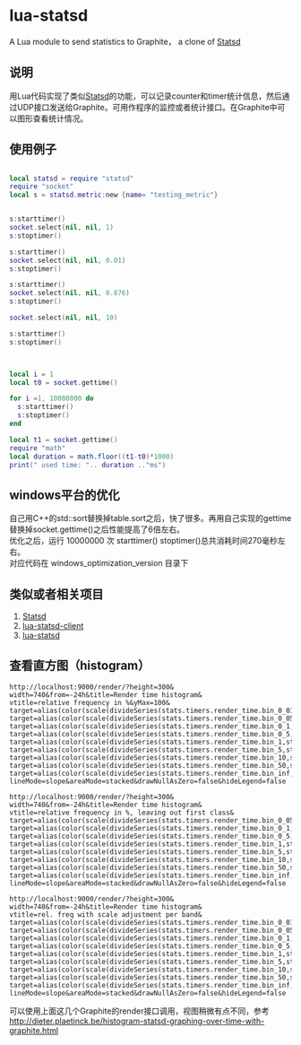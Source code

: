 lua-statsd
==========

A Lua module to send statistics to Graphite， a clone of [Statsd](https://github.com/etsy/statsd)

说明
-----
用Lua代码实现了类似[Statsd](https://github.com/etsy/statsd)的功能，可以记录counter和timer统计信息，然后通过UDP接口发送给Graphite。可用作程序的监控或者统计接口。在Graphite中可以图形查看统计情况。


使用例子
--------
```lua

local statsd = require "statsd"
require "socket"
local s = statsd.metric:new {name= "testing_metric"}


s:starttimer()
socket.select(nil, nil, 1)
s:stoptimer()

s:starttimer()
socket.select(nil, nil, 0.01)
s:stoptimer()

s:starttimer()
socket.select(nil, nil, 0.876)
s:stoptimer()

socket.select(nil, nil, 10)

s:starttimer()
s:stoptimer()



local i = 1
local t0 = socket.gettime()

for i =1, 10000000 do
  s:starttimer()
  s:stoptimer()
end

local t1 = socket.gettime()
require "math"
local duration = math.floor((t1-t0)*1000)
print(" used time: ".. duration .."ms")

```


windows平台的优化
----------------
自己用C++的std::sort替换掉table.sort之后，快了很多。再用自己实现的gettime替换掉socket.gettime()之后性能提高了6倍左右。  
优化之后，运行 10000000 次  starttimer() stoptimer()总共消耗时间270毫秒左右。  
对应代码在 windows_optimization_version  目录下






类似或者相关项目
----------------
1. [Statsd](https://github.com/etsy/statsd)
2. [lua-statsd-client](https://github.com/stvp/lua-statsd-client)
3. [lua-statsd](https://github.com/cwarden/lua-statsd)


查看直方图（histogram）
-----------------------

```
http://localhost:9000/render/?height=300&
width=740&from=-24h&title=Render time histogram&
vtitle=relative frequency in %&yMax=100&
target=alias(color(scale(divideSeries(stats.timers.render_time.bin_0_01,stats.timers.render_time.count),100),'2FFF00'),'0.01')&
target=alias(color(scale(divideSeries(stats.timers.render_time.bin_0_05,stats.timers.render_time.count),100),'64DD0E'),'0.05')&
target=alias(color(scale(divideSeries(stats.timers.render_time.bin_0_1,stats.timers.render_time.count),100),'9CDD0E'),'0.1')&
target=alias(color(scale(divideSeries(stats.timers.render_time.bin_0_5,stats.timers.render_time.count),100),'DDCC0E'),'0.5')&
target=alias(color(scale(divideSeries(stats.timers.render_time.bin_1,stats.timers.render_time.count),100),'DDB70E'),'1')&
target=alias(color(scale(divideSeries(stats.timers.render_time.bin_5,stats.timers.render_time.count),100),'FF6200'),'5')&
target=alias(color(scale(divideSeries(stats.timers.render_time.bin_10,stats.timers.render_time.count),100),'FF3C00'),'10')&
target=alias(color(scale(divideSeries(stats.timers.render_time.bin_50,stats.timers.render_time.count),100),'FF1E00'),'50')&
target=alias(color(scale(divideSeries(stats.timers.render_time.bin_inf,stats.timers.render_time.count),100),'FF0000'),'inf')&
lineMode=slope&areaMode=stacked&drawNullAsZero=false&hideLegend=false
```

```
http://localhost:9000/render/?height=300&
width=740&from=-24h&title=Render time histogram&
vtitle=relative frequency in %, leaving out first class&
target=alias(color(scale(divideSeries(stats.timers.render_time.bin_0_05,stats.timers.render_time.count),100),'64DD0E'),'0.05')&
target=alias(color(scale(divideSeries(stats.timers.render_time.bin_0_1,stats.timers.render_time.count),100),'9CDD0E'),'0.1')&
target=alias(color(scale(divideSeries(stats.timers.render_time.bin_0_5,stats.timers.render_time.count),100),'DDCC0E'),'0.5')&
target=alias(color(scale(divideSeries(stats.timers.render_time.bin_1,stats.timers.render_time.count),100),'DDB70E'),'1')&
target=alias(color(scale(divideSeries(stats.timers.render_time.bin_5,stats.timers.render_time.count),100),'FF6200'),'5')&
target=alias(color(scale(divideSeries(stats.timers.render_time.bin_10,stats.timers.render_time.count),100),'FF3C00'),'10')&
target=alias(color(scale(divideSeries(stats.timers.render_time.bin_50,stats.timers.render_time.count),100),'FF1E00'),'50')&
target=alias(color(scale(divideSeries(stats.timers.render_time.bin_inf,stats.timers.render_time.count),100),'FF0000'),'inf')&
lineMode=slope&areaMode=stacked&drawNullAsZero=false&hideLegend=false
```

```
http://localhost:9000/render/?height=300&
width=740&from=-24h&title=Render time histogram&
vtitle=rel. freq with scale adjustment per band&
target=alias(color(scale(divideSeries(stats.timers.render_time.bin_0_01,stats.timers.render_time.count),0.01),'2FFF00'),'0.01')&
target=alias(color(scale(divideSeries(stats.timers.render_time.bin_0_05,stats.timers.render_time.count),0.04),'64DD0E'),'0.05')&
target=alias(color(scale(divideSeries(stats.timers.render_time.bin_0_1,stats.timers.render_time.count),0.05),'9CDD0E'),'0.1')&
target=alias(color(scale(divideSeries(stats.timers.render_time.bin_0_5,stats.timers.render_time.count),0.4),'DDCC0E'),'0.5')&
target=alias(color(scale(divideSeries(stats.timers.render_time.bin_1,stats.timers.render_time.count),0.5),'DDB70E'),'1')&
target=alias(color(scale(divideSeries(stats.timers.render_time.bin_5,stats.timers.render_time.count),4),'FF6200'),'5')&
target=alias(color(scale(divideSeries(stats.timers.render_time.bin_10,stats.timers.render_time.count),5),'FF3C00'),'10')&
target=alias(color(scale(divideSeries(stats.timers.render_time.bin_50,stats.timers.render_time.count),40),'FF1E00'),'50')&
target=alias(color(scale(divideSeries(stats.timers.render_time.bin_inf,stats.timers.render_time.count),60),'FF0000'),'inf')&
lineMode=slope&areaMode=stacked&drawNullAsZero=false&hideLegend=false
```

可以使用上面这几个Graphite的render接口调用，视图稍微有点不同，参考
http://dieter.plaetinck.be/histogram-statsd-graphing-over-time-with-graphite.html
